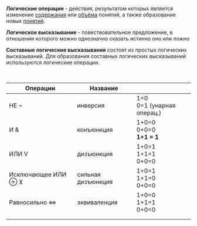 **Логические операции** -  действия, результатом которых является изменение [содержания](https://ru.wikipedia.org/wiki/Содержание_понятия) или [объёма](https://ru.wikipedia.org/wiki/Объём_понятия) понятий, а также образование новых [понятий](https://ru.wikipedia.org/wiki/Понятие).

**Логическое высказывание** - повествовательное предложение, в отношении которого можно однозначно сказать истинно оно или ложно

**Составные логические высказывания** состоят из простых
логических высказываний. Для образования составных логических высказываний используются логические операции.

​     

| Операции              | Название           |                                   |
| --------------------- | ------------------ | --------------------------------- |
| НЕ      ¬             | инверсия           | 1=0<br />0=1 (унарная операц.)    |
| И        &            | конъюнкция         | 1+0=0<br />0+0=0<br />**1+1 = 1** |
| ИЛИ    V              | дизъюнкция         | 1+0=1<br />1+1=1<br />0+0=0       |
| Исключающее ИЛИ ⊕   ⊻ | сильная дизъюнкция | 1+0=1<br />1+1=0<br />0+0=0       |
| Равносильно ⇔         | эквиваленция       | 1+0=0<br />1+1=1<br />0+0=0       |
|                       |                    |                                   |
|                       |                    |                                   |

